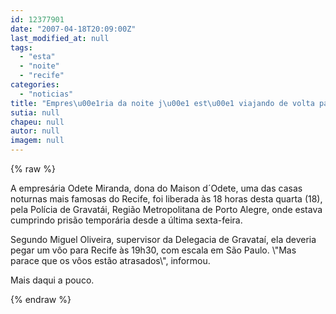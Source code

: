 ```yaml
---
id: 12377901
date: "2007-04-18T20:09:00Z"
last_modified_at: null
tags:
  - "esta"
  - "noite"
  - "recife"
categories:
  - "noticias"
title: "Empres\u00e1ria da noite j\u00e1 est\u00e1 viajando de volta para o Recife"
sutia: null
chapeu: null
autor: null
imagem: null
---
```

{% raw %}
<p><P>A empresária Odete Miranda, dona do Maison d´Odete, uma das casas noturnas mais famosas do Recife, foi liberada às 18 horas desta quarta (18), pela Polícia de Gravatái, Região Metropolitana de Porto Alegre, onde estava cumprindo prisão temporária desde a última sexta-feira.</P></p>
<p><P>Segundo Miguel Oliveira, supervisor da Delegacia de Gravataí, ela deveria pegar&nbsp;um vôo para Recife às 19h30, com&nbsp;escala em São Paulo.&nbsp;\"Mas parace que os vôos estão atrasados\", informou.</P></p>
<p><P>Mais daqui a pouco.</P> </p>
{% endraw %}